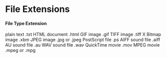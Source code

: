 # File Extensions

#### File Type Extension
plain text .txt
HTML document .html
GIF image .gif
TIFF image .tiff
X Bitmap image .xbm
JPEG image .jpg or .jpeg
PostScript file .ps
AIFF sound file .aiff
AU sound file .au
WAV sound file .wav
QuickTime movie .mov
MPEG movie .mpeg or .mpg

